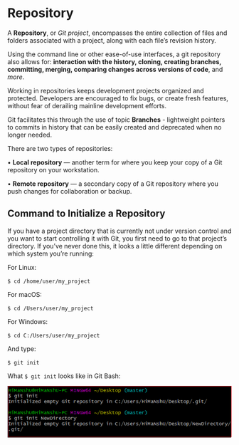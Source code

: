 # Repository

A **Repository**, or *Git project*, encompasses the entire collection of files and folders associated with a project, along
with each file’s revision history.

Using the command line or other ease-of-use interfaces, a git repository also allows for: **interaction with the history,
cloning, creating branches, committing, merging, comparing changes across versions of code**, and *more*.

Working in repositories keeps development projects organized and protected. Developers are encouraged to fix bugs, or
create fresh features, without fear of derailing mainline development efforts. 

Git facilitates this through the use of topic **Branches** -  lightweight pointers to commits in history that can be easily created and deprecated when no longer
needed.

There are two types of repositories:

• **Local repository** — another term for where you keep your copy of a Git repository on your workstation.

• **Remote repository** — a secondary copy of a Git repository where you push changes for collaboration or backup.

## Command to Initialize a Repository

If you have a project directory that is currently not under version control and you want to start controlling it with
Git, you first need to go to that project’s directory. If you’ve never done this, it looks a little different depending
on which system you’re running:

For Linux:

    $ cd /home/user/my_project

For macOS:

    $ cd /Users/user/my_project

For Windows:

    $ cd C:/Users/user/my_project

And type:

    $ git init

What  `$ git init` looks like in Git Bash:

![Git repo CLI](Images/repository.png)